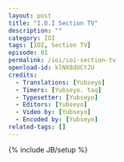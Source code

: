 ```yaml
---
layout: post
title: "I.O.I Section TV"
description: ""
category: IOI
tags: [IOI, Section TV]
episode: 01
permalink: /ioi/ioi-section-tv
openload-id: klNX8dUCtJU
credits:
  - Translations: [Yubseyo]
  - Timers: [Yubseyo. taq]
  - Typesetter: [Yubseyo]
  - Editors: [Yubseyo]
  - Video by: [Yubseyo]
  - Encoded by: [Yubseyo]
related-tags: []
---
```

{% include JB/setup %}
